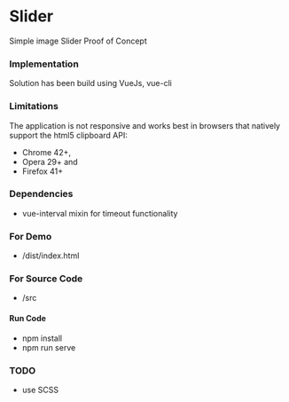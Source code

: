 # Slider
Simple image Slider Proof of Concept

### Implementation
Solution has been build using VueJs, vue-cli

### Limitations
The application is not responsive and works best in browsers that natively support the html5 clipboard API:
- Chrome 42+, 
- Opera 29+ and 
- Firefox 41+

### Dependencies
- vue-interval mixin for timeout functionality

### For Demo
- /dist/index.html

### For Source Code
- /src

#### Run Code 
- npm install
- npm run serve

### TODO
- use SCSS